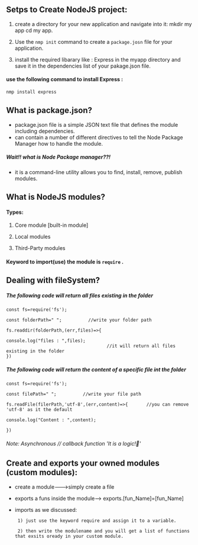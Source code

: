 ## Setps to Create NodeJS project:

1) create a directory for your new application and navigate into it: mkdir my app cd my app.

2) Use the `nmp init` command to create a `package.josn` file for your application.

3) install the required libarary like : Express in the myapp directory and save it in the dependencies list of your pakage.json file.


#### use the following command to install Express :

```javascript
nmp install express
```
## What is package.json?

- package.json file is a simple JSON text file that defines the module including dependencies.
- can contain a number of different directives to tell the Node Package Manager how to handle the module.
  
##### Wait!! what is Node Package manager??!
- it is a command-line utility allows you to find, install, remove, publish modules.

## What is NodeJS modules?

  #### Types:
1) Core module [built-in module]

2) Local modules

3) Third-Party modules

#### Keyword to import(use) the module is `require` .

## Dealing with fileSystem?
##### The following code will return all files existing in the folder

```
const fs=require('fs');

const folderPath=" ";          //write your folder path

fs.readdir(folderPath,(err,files)=>{

console.log("files : ",files);
                                      //it will return all files existing in the folder
})
```
##### The following code will return the content of a specific file int the folder
```
const fs=require('fs');

const filePath=" ";          //write your file path
                                       
fs.readFile(filerPath,'utf-8',(err,content)=>{       //you can remove 'utf-8' as it the default

console.log("Content : ",content);
                                  
})
```
###### Note: Asynchronous // callback function         'It is a logic!🙂'


## Create and exports your owned modules (custom modules):
- create a module--->simply create a file 
- exports a funs inside the module--> exports.[fun_Name]=[fun_Name]
- imports as we discussed:
  
       1) just use the keyword require and assign it to a variable.
  
       2) then write the modulename and you will get a list of functions that exsits oready in your custom module.
    
